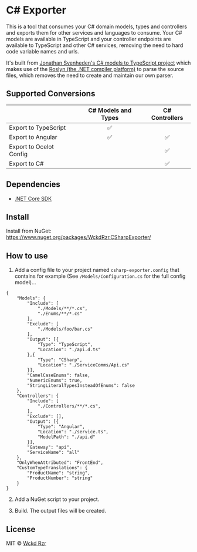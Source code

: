# C# Exporter

This is a tool that consumes your C# domain models, types and controllers and exports them for other services and languages to consume.  Your C# models are available in TypeScript and your controller endpoints are available to TypeScript and other C# services, removing the need to hard code variable names and urls.

It's built from [Jonathan Svenheden's C# models to TypeScript project](https://github.com/svenheden/csharp-models-to-typescript) which makes use of the [Roslyn (the .NET compiler platform)](https://github.com/dotnet/roslyn) to parse the source files, which removes the need to create and maintain our own parser.

## Supported Conversions

|                         | C# Models and Types | C# Controllers |
| ----------------------- |:-------------------:|:-----:|
| Export to TypeScript    | ✅ |  |
| Export to Angular       | ✅ | ✅ |
| Export to Ocelot Config |  | ✅ |
| Export to C#            |  | ✅ |

## Dependencies

* [.NET Core SDK](https://www.microsoft.com/net/download/macos)


## Install

Install from NuGet: https://www.nuget.org/packages/WckdRzr.CSharpExporter/


## How to use

1. Add a config file to your project named `csharp-exporter.config` that contains for example (See `/Models/Configuration.cs` for the full config model)...

```
{
	"Models": {
		"Include": [
			"./Models/**/*.cs",
            "./Enums/**/*.cs"
		],
		"Exclude": [
            "./Models/foo/bar.cs"
        ],
	    "Output": [{
			"Type": "TypeScript",
	    	"Location": "./api.d.ts"
	    },{
			"Type": "CSharp",
	    	"Location": "./ServiceComms/Api.cs"
		}],
		"CamelCaseEnums": false,
		"NumericEnums": true,
		"StringLiteralTypesInsteadOfEnums": false
	},
	"Controllers": {
		"Include": [
			"./Controllers/**/*.cs",
		],
		"Exclude": [],
		"Output": [{
			"Type": "Angular",
			"Location": "./service.ts",
			"ModelPath": "./api.d"
		}],
	    "Gateway": "api",
	    "ServiceName": "all"
	},
    "OnlyWhenAttributed": "FrontEnd",
    "CustomTypeTranslations": {
        "ProductName": "string",
        "ProductNumber": "string"
    }
}
```

2. Add a NuGet script to your project.

3. Build.  The output files will be created.


## License

MIT © [Wckd Rzr](https://github.com/wckdrzr)
